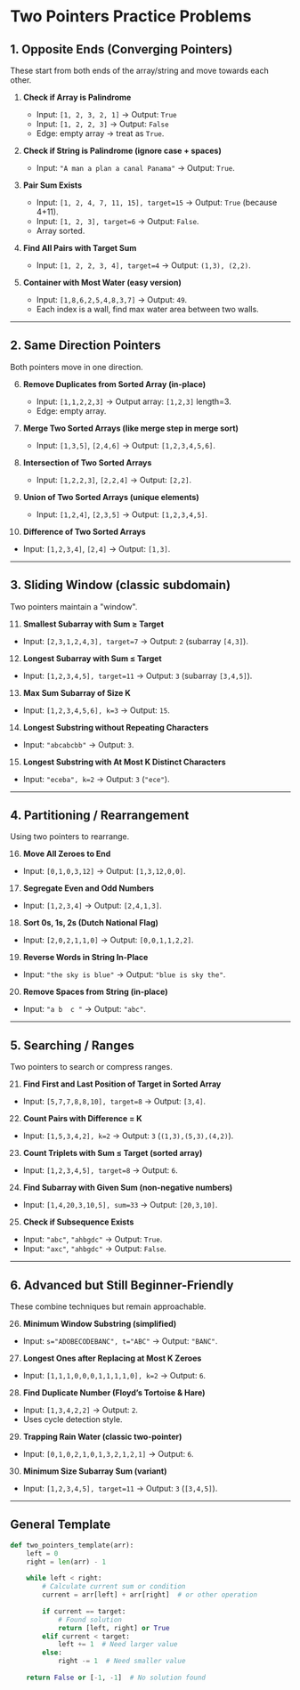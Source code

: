 # Two Pointers Practice Problems

## 1. Opposite Ends (Converging Pointers)

These start from both ends of the array/string and move towards each other.

1. **Check if Array is Palindrome**
   * Input: `[1, 2, 3, 2, 1]` → Output: `True`
   * Input: `[1, 2, 2, 3]` → Output: `False`
   * Edge: empty array → treat as `True`.

2. **Check if String is Palindrome (ignore case + spaces)**
   * Input: `"A man a plan a canal Panama"` → Output: `True`.

3. **Pair Sum Exists**
   * Input: `[1, 2, 4, 7, 11, 15], target=15` → Output: `True` (because 4+11).
   * Input: `[1, 2, 3], target=6` → Output: `False`.
   * Array sorted.

4. **Find All Pairs with Target Sum**
   * Input: `[1, 2, 2, 3, 4], target=4` → Output: `(1,3), (2,2)`.

5. **Container with Most Water (easy version)**
   * Input: `[1,8,6,2,5,4,8,3,7]` → Output: `49`.
   * Each index is a wall, find max water area between two walls.

---

## 2. Same Direction Pointers

Both pointers move in one direction.

6. **Remove Duplicates from Sorted Array (in-place)**
   * Input: `[1,1,2,2,3]` → Output array: `[1,2,3]` length=3.
   * Edge: empty array.

7. **Merge Two Sorted Arrays (like merge step in merge sort)**
   * Input: `[1,3,5]`, `[2,4,6]` → Output: `[1,2,3,4,5,6]`.

8. **Intersection of Two Sorted Arrays**
   * Input: `[1,2,2,3]`, `[2,2,4]` → Output: `[2,2]`.

9. **Union of Two Sorted Arrays (unique elements)**
   * Input: `[1,2,4]`, `[2,3,5]` → Output: `[1,2,3,4,5]`.

10. **Difference of Two Sorted Arrays**
* Input: `[1,2,3,4]`, `[2,4]` → Output: `[1,3]`.

---

## 3. Sliding Window (classic subdomain)

Two pointers maintain a "window".

11. **Smallest Subarray with Sum ≥ Target**
* Input: `[2,3,1,2,4,3], target=7` → Output: `2` (subarray `[4,3]`).

12. **Longest Subarray with Sum ≤ Target**
* Input: `[1,2,3,4,5], target=11` → Output: `3` (subarray `[3,4,5]`).

13. **Max Sum Subarray of Size K**
* Input: `[1,2,3,4,5,6], k=3` → Output: `15`.

14. **Longest Substring without Repeating Characters**
* Input: `"abcabcbb"` → Output: `3`.

15. **Longest Substring with At Most K Distinct Characters**
* Input: `"eceba", k=2` → Output: `3` (`"ece"`).

---

## 4. Partitioning / Rearrangement

Using two pointers to rearrange.

16. **Move All Zeroes to End**
* Input: `[0,1,0,3,12]` → Output: `[1,3,12,0,0]`.

17. **Segregate Even and Odd Numbers**
* Input: `[1,2,3,4]` → Output: `[2,4,1,3]`.

18. **Sort 0s, 1s, 2s (Dutch National Flag)**
* Input: `[2,0,2,1,1,0]` → Output: `[0,0,1,1,2,2]`.

19. **Reverse Words in String In-Place**
* Input: `"the sky is blue"` → Output: `"blue is sky the"`.

20. **Remove Spaces from String (in-place)**
* Input: `"a b  c "` → Output: `"abc"`.

---

## 5. Searching / Ranges

Two pointers to search or compress ranges.

21. **Find First and Last Position of Target in Sorted Array**
* Input: `[5,7,7,8,8,10], target=8` → Output: `[3,4]`.

22. **Count Pairs with Difference = K**
* Input: `[1,5,3,4,2], k=2` → Output: `3` (`(1,3),(5,3),(4,2)`).

23. **Count Triplets with Sum ≤ Target (sorted array)**
* Input: `[1,2,3,4,5], target=8` → Output: `6`.

24. **Find Subarray with Given Sum (non-negative numbers)**
* Input: `[1,4,20,3,10,5], sum=33` → Output: `[20,3,10]`.

25. **Check if Subsequence Exists**
* Input: `"abc"`, `"ahbgdc"` → Output: `True`.
* Input: `"axc"`, `"ahbgdc"` → Output: `False`.

---

## 6. Advanced but Still Beginner-Friendly

These combine techniques but remain approachable.

26. **Minimum Window Substring (simplified)**
* Input: `s="ADOBECODEBANC", t="ABC"` → Output: `"BANC"`.

27. **Longest Ones after Replacing at Most K Zeroes**
* Input: `[1,1,1,0,0,0,1,1,1,1,0], k=2` → Output: `6`.

28. **Find Duplicate Number (Floyd’s Tortoise & Hare)**
* Input: `[1,3,4,2,2]` → Output: `2`.
* Uses cycle detection style.

29. **Trapping Rain Water (classic two-pointer)**
* Input: `[0,1,0,2,1,0,1,3,2,1,2,1]` → Output: `6`.

30. **Minimum Size Subarray Sum (variant)**
* Input: `[1,2,3,4,5], target=11` → Output: `3` (`[3,4,5]`).

---

## General Template

```python
def two_pointers_template(arr):
    left = 0
    right = len(arr) - 1
    
    while left < right:
        # Calculate current sum or condition
        current = arr[left] + arr[right]  # or other operation
        
        if current == target:
            # Found solution
            return [left, right] or True
        elif current < target:
            left += 1  # Need larger value
        else:
            right -= 1  # Need smaller value
    
    return False or [-1, -1]  # No solution found
```
